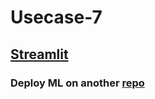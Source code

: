 # Usecase-7

## [Streamlit](https://deployml-kbkak6svycc59iithleq7q.streamlit.app/) 

### Deploy ML on another [repo](https://github.com/Abdulrahman-w/deploy_ml)
